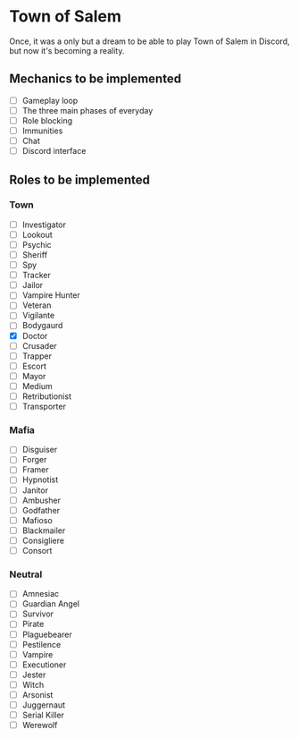 # Town of Salem
Once, it was a only but a dream to be able to play Town of Salem in Discord, but now it's becoming a reality.

## Mechanics to be implemented
- [ ] Gameplay loop
- [ ] The three main phases of everyday
- [ ] Role blocking
- [ ] Immunities
- [ ] Chat
- [ ] Discord interface

## Roles to be implemented
### Town
- [ ] Investigator
- [ ] Lookout
- [ ] Psychic
- [ ] Sheriff
- [ ] Spy
- [ ] Tracker
- [ ] Jailor
- [ ] Vampire Hunter
- [ ] Veteran
- [ ] Vigilante
- [ ] Bodygaurd
- [X] Doctor
- [ ] Crusader
- [ ] Trapper
- [ ] Escort
- [ ] Mayor
- [ ] Medium
- [ ] Retributionist
- [ ] Transporter

### Mafia
- [ ] Disguiser
- [ ] Forger
- [ ] Framer
- [ ] Hypnotist
- [ ] Janitor
- [ ] Ambusher
- [ ] Godfather
- [ ] Mafioso
- [ ] Blackmailer
- [ ] Consigliere
- [ ] Consort

### Neutral
- [ ] Amnesiac
- [ ] Guardian Angel
- [ ] Survivor
- [ ] Pirate
- [ ] Plaguebearer
- [ ] Pestilence
- [ ] Vampire
- [ ] Executioner
- [ ] Jester
- [ ] Witch
- [ ] Arsonist
- [ ] Juggernaut
- [ ] Serial Killer
- [ ] Werewolf
